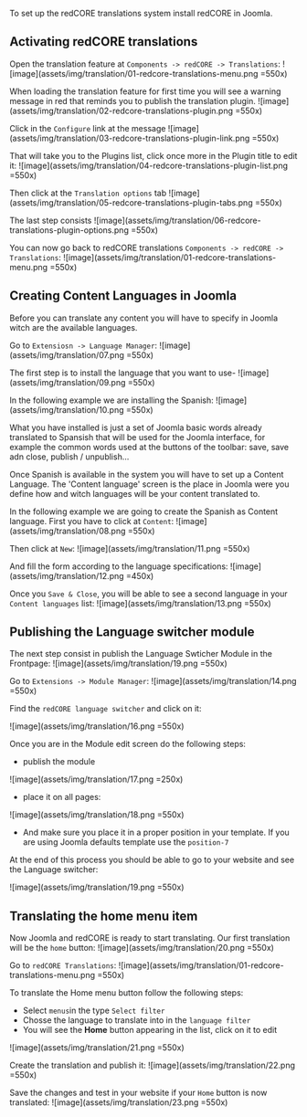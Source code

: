 To set up the redCORE translations system install redCORE in Joomla.

## Activating redCORE translations

Open the translation feature at `Components -> redCORE -> Translations`:
![image](assets/img/translation/01-redcore-translations-menu.png =550x)

When loading the translation feature for first time you will see a warning message in red that reminds you to publish the translation plugin. 
![image](assets/img/translation/02-redcore-translations-plugin.png =550x)

Click in the `Configure` link at the message 
![image](assets/img/translation/03-redcore-translations-plugin-link.png =550x)

That will take you to the Plugins list, click once more in the Plugin title to edit it:
![image](assets/img/translation/04-redcore-translations-plugin-list.png =550x)

Then click at the `Translation options` tab
![image](assets/img/translation/05-redcore-translations-plugin-tabs.png =550x)

The last step consists 
![image](assets/img/translation/06-redcore-translations-plugin-options.png =550x)

You can now go back to redCORE translations  `Components -> redCORE -> Translations`:
![image](assets/img/translation/01-redcore-translations-menu.png =550x)

## Creating Content Languages in Joomla
Before you can translate any content you will have to specify in Joomla witch are the available languages.

Go to `Extensiosn -> Language Manager`:
![image](assets/img/translation/07.png =550x)

The first step is to install the language that you want to use-
![image](assets/img/translation/09.png =550x)

In the following example we are installing the Spanish:
![image](assets/img/translation/10.png =550x)

What you have installed is just a set of Joomla basic words already translated to Spansish that will be used for the Joomla interface, for example the common words used at the buttons of the toolbar: save, save adn close, publish / unpublish...

Once Spanish is available in the system you will have to set up a Content Language. The 'Content language' screen is the place in Joomla were you define how and witch languages will be your content translated to.

In the following example we are going to create the Spanish as Content language. First you have to click at `Content`:
![image](assets/img/translation/08.png =550x)

Then click at `New`:
![image](assets/img/translation/11.png =550x)

And fill the form according to the language specifications:
![image](assets/img/translation/12.png =450x)

Once you `Save & Close`, you will be able to see a second language in your `Content languages` list:
![image](assets/img/translation/13.png =550x)

## Publishing the Language switcher module
The next step consist in publish the Language Swticher Module in the Frontpage:
![image](assets/img/translation/19.png =550x)

Go to `Extensions -> Module Manager`:
![image](assets/img/translation/14.png =550x)

Find the `redCORE language switcher` and click on it:

![image](assets/img/translation/16.png =550x)

Once you are in the Module edit screen do the following steps:

- publish the module

![image](assets/img/translation/17.png =250x)

- place it on all pages:

![image](assets/img/translation/18.png =550x)

- And make sure you place it in a proper position in your template. If you are using Joomla defaults template use the `position-7`

At the end of this process you should be able to go to your website and see the Language switcher:

![image](assets/img/translation/19.png =550x)


## Translating the home menu item
Now Joomla and redCORE is ready to start translating. Our first translation will be the `home` button:
![image](assets/img/translation/20.png =550x)

Go to `redCORE Translations`:
![image](assets/img/translation/01-redcore-translations-menu.png =550x)

To translate the Home menu button follow the following steps:

- Select `menus`in the type `Select filter`
- Chosse the language to translate into in the `language filter`
- You will see the **Home** button appearing in the list, click on it to edit

![image](assets/img/translation/21.png =550x)

Create the translation and publish it:
![image](assets/img/translation/22.png =550x)

Save the changes and test in your website if your `Home` button is now translated:
![image](assets/img/translation/23.png =550x)


